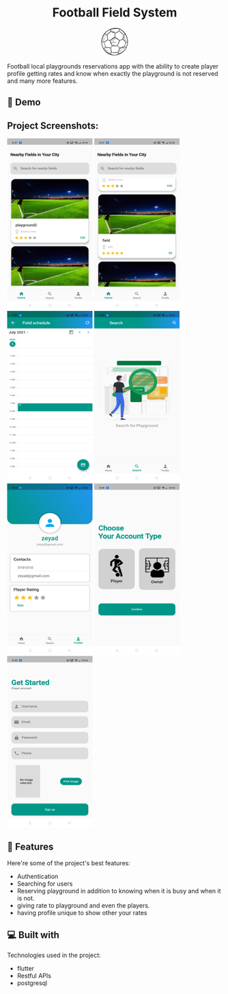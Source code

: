 <h1 align="center" id="title">Football Field System</h1>

<p align="center"><img src="https://github.com/zeyadmamoun/FootballFieldSystem/blob/main/screenshots%20from%20the%20app/football.png?raw=true" alt="project-image"></p>

<p id="description">Football local playgrounds reservations app with the ability to create player profile getting rates and know when exactly the playground is not reserved and many more features.</p>

<h2>🚀 Demo</h2>

<h2>Project Screenshots:</h2>

<img src="https://github.com/zeyadmamoun/FootballFieldSystem/blob/main/screenshots%20from%20the%20app/Screenshot_2021-07-05-20-37-38-71_2fff1e3dad4b5291bf405445facdf1b0.jpg?raw=true" alt="project-screenshot" width="200" height="400/">

<img src="https://github.com/zeyadmamoun/FootballFieldSystem/blob/main/screenshots%20from%20the%20app/Screenshot_2021-07-05-20-37-43-42_2fff1e3dad4b5291bf405445facdf1b0.jpg?raw=true" alt="project-screenshot" width="200" height="400/">

<img src="https://github.com/zeyadmamoun/FootballFieldSystem/blob/main/screenshots%20from%20the%20app/Screenshot_2021-07-05-20-38-10-16_2fff1e3dad4b5291bf405445facdf1b0.jpg?raw=true" alt="project-screenshot" width="200" height="400/">

<img src="https://github.com/zeyadmamoun/FootballFieldSystem/blob/main/screenshots%20from%20the%20app/Screenshot_2021-07-05-20-38-16-95_2fff1e3dad4b5291bf405445facdf1b0.jpg?raw=true" alt="project-screenshot" width="200" height="400/">

<img src="https://github.com/zeyadmamoun/FootballFieldSystem/blob/main/screenshots%20from%20the%20app/Screenshot_2021-07-05-20-38-25-49_2fff1e3dad4b5291bf405445facdf1b0.jpg?raw=true" alt="project-screenshot" width="200" height="400/">

<img src="https://github.com/zeyadmamoun/FootballFieldSystem/blob/main/screenshots%20from%20the%20app/Screenshot_2021-07-05-20-38-41-57_2fff1e3dad4b5291bf405445facdf1b0.jpg?raw=true" alt="project-screenshot" width="200" height="400/">

<img src="https://github.com/zeyadmamoun/FootballFieldSystem/blob/main/screenshots%20from%20the%20app/Screenshot_2021-07-05-20-38-48-95_2fff1e3dad4b5291bf405445facdf1b0.jpg?raw=true" alt="project-screenshot" width="200" height="400/">

  
  
<h2>🧐 Features</h2>

Here're some of the project's best features:

*   Authentication
*   Searching for users
*   Reserving playground in addition to knowing when it is busy and when it is not.
*   giving rate to playground and even the players.
*   having profile unique to show other your rates

  
  
<h2>💻 Built with</h2>

Technologies used in the project:

*   flutter
*   Restful APIs
*   postgresql
